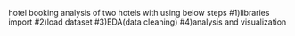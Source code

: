 hotel booking analysis of two hotels with using below steps
#1)libraries import
#2)load dataset 
#3)EDA(data cleaning)
#4)analysis and visualization
